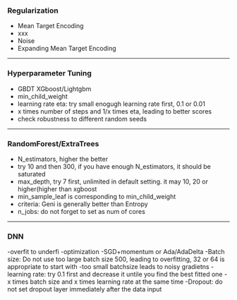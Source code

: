 ### Regularization

- Mean Target Encoding
 - xxx
- Noise
- Expanding Mean Target Encoding

---

### Hyperparameter Tuning

- GBDT XGboost/Lightgbm
- min_child_weight
- learning rate eta: try small enogugh learning rate first, 0.1 or 0.01
- x times number of steps and 1/x times eta, leading to better scores
- check robustness to different random seeds

---

###  RandomForest/ExtraTrees
- N_estimators, higher the better
- try 10 and then 300, if you have enough N_estimators, it should be saturated
- max_depth, try 7 first, unlimited in default setting. it may 10, 20 or higher(higher than xgboost
- min_sample_leaf is corresponding to min_child_weight
- criteria: Geni is generally better than Entropy
- n_jobs: do not forget to set as num of cores

---

### DNN
-overfit to underfi
-optimization
-SGD+momentum or Ada/AdaDelta
-Batch size: Do not use too large batch size 500, leading to overfitting, 32 or 64 is appropriate to start with
-too small batchsize leads to noisy gradietns
-learning rate: try 0.1 first and decrease it untile you find the best fitted one
-x times batch size and x times learning rate at the same time
-Dropout: do not set dropout layer immediately after the data input